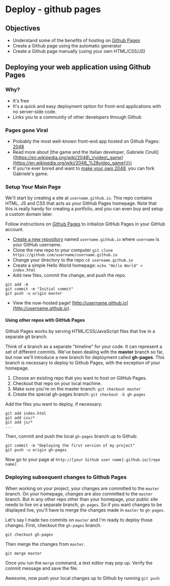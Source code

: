 # Deploy - github pages

## Objectives

* Understand some of the benefits of hosting on [Github Pages](https://pages.github.com/)
* Create a Github page using the automatic generator
* Create a Github page manually \(using your own HTML/CSS/JS\)

## Deploying your web application using Github Pages

### Why?

* It's free
* It's a quick and easy deployment option for front-end applications with no server-side code.
* Links you to a community of other developers through Github

### Pages gone Viral

* Probably the most well-known front-end app hosted on Github Pages: [2048](http://gabrielecirulli.github.io/2048/)
* Read more about \[the game and the Italian developer, Gabriele Cirulli\]\([https://en.wikipedia.org/wiki/2048\_\(video\_game](https://en.wikipedia.org/wiki/2048_%28video_game)\)\)
* If you're ever bored and want to [make your own 2048](http://2048.directory/), you can fork Gabriele's game.

### Setup Your Main Page

We'll start by creating a site at `username.github.io`. This repo contains HTML, JS and CSS that acts as your GitHub Pages homepage. Note that this is really handy for creating a portfolio, and you can even buy and setup a custom domain later.

Follow instructions on [Github Pages](https://pages.github.com/) to initialize GitHub Pages in your GitHub account.

* [Create a new repository](https://github.com/new) named `username.github.io` where `username` is your GitHub username.
* Clone the new repo to your computer `git clone https://github.com/username/username.github.io`
* Change your directory to the repo `cd username.github.io`
* Create a simple Hello World homepage: `echo "Hello World" > index.html`
* Add new files, commit the change, and push the repo.

```text
git add -A
git commit -m "Initial commit"
git push -u origin master
```

* View the now-hosted page! [http://username.github.io](http://username.github.io).

#### Using other repos with GitHub Pages

Github Pages works by serving HTML/CSS/JavaScript files that live in a separate git branch.

Think of a branch as a separate "timeline" for your code. It can represent a set of different commits. We've been dealing with the **master** branch so far, but now we'll introduce a new branch for deployment called **gh-pages**. This branch is necessary to deploy to Github Pages, with the exception of your homepage.

1. Choose an existing repo that you want to host on GitHub Pages.
2. Checkout that repo on your local machine.
3. Make sure you're on the master branch: `git checkout master`
4. Create the special gh-pages branch: `git checkout -b gh-pages`

Add the files you want to deploy, if necessary:

```text
git add index.html
git add css/*
git add js/*
...
```

Then, commit and push the local `gh-pages` branch up to Github:

```text
git commit -m "Deploying the first version of my project"
git push -u origin gh-pages
```

Now go to your page at `http://[your Github user name].github.io/[repo name]`

### Deploying subsequent changes to Github Pages

When working on your project, your changes are committed to the `master` branch. On your homepage, changes are also committed to the `master` branch. But in any other repo other than your homepage, your public site needs to live on a separate branch, `gh-pages`. So if you want changes to be displayed live, you'll have to merge the changes made in `master` to `gh-pages`.

Let's say I made two commits on `master` and I'm ready to deploy those changes. First, checkout the `gh-pages` branch.

```text
git checkout gh-pages
```

Then merge the changes from `master`.

```text
git merge master
```

Once you run the `merge` command, a text editor may pop up. Verify the commit message and save the file.

Awesome, now push your local changes up to Github by running `git push`

